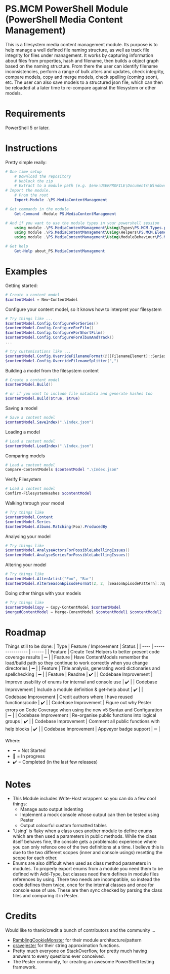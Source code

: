 PS.MCM PowerShell Module (PowerShell Media Content Management)
=============
This is a filesystem media content management module. Its purpose is to help manage a well defined file naming structure, as well as track file integrity for files under management. It works by capturing information about files from properties, hash and filename, then builds a object graph based on the naming structure. From there the user can identify filename inconsistencies, perform a range of bulk alters and updates, check integrity, compare models, copy and merge models, check spelling (coming soon), etc. The user can also save models to a structured json file, which can then be reloaded at a later time to re-compare against the filesystem or other models.

# Requirements
PowerShell 5 or later.

# Instructions
Pretty simple really:
```powershell
# One time setup
    # Download the repository
    # Unblock the zip
    # Extract to a module path (e.g. $env:USERPROFILE\Documents\WindowsPowerShell\Modules\)
# Import the module.
    # From the root
    Import-Module .\PS.MediaContentManagement

# Get commands in the module
    Get-Command -Module PS.MediaContentManagement

# And if you want to use the module types in your powershell session
    using module .\PS.MediaContentManagement\Using\Types\PS.MCM.Types.psm1
    using module .\PS.MediaContentManagement\Using\Helpers\PS.MCM.ElementParser.Abstract.psm1
    using module .\PS.MediaContentManagement\Using\ModuleBehaviour\PS.MCM.ModuleState.Abstract.psm1

# Get help
    Get-Help about_PS.MediaContentManagement
```

# Examples
Getting started:
```powershell
# Create a content model
$contentModel = New-ContentModel
```

Configure your content model, so it knows how to interpret your filesystem
```powershell
# Try things like ...
$contentModel.Config.ConfigureForSeries()
$contentModel.Config.ConfigureForFilm()
$contentModel.Config.ConfigureForShortFilm()
$contentModel.Config.ConfigureForAlbumAndTrack()
...

# try customisations like ...
$contentModel.Config.OverrideFilenameFormat(@([FilenameElement]::Series, [FilenameElement]::Title))
$contentModel.Config.OverrideFilenameSplitter(",")
```

Building a model from the filesystem content
```powershell
# Create a content model
$contentModel.Build()

# or if you want to include file matadata and generate hashes too
$contentModel.Build($true, $true)
```

Saving a model
```powershell
# Save a content model
$contentModel.SaveIndex(".\Index.json")
```

Loading a model
```powershell
# Load a content model
$contentModel.LoadIndex(".\Index.json")
```

Comparing models
```powershell
# Load a content model
Compare-ContentModels $contentModel ".\Index.json"
```

Verify Filesystem
```powershell
# Load a content model
Confirm-FilesystemHashes $contentModel
```

Walking through your model
```powershell
# Try things like
$contentModel.Content
$contentModel.Series
$contentModel.Albums.Matching(Foo).ProducedBy
```

Analysing your model
```powershell
# Try things like
$contentModel.AnalyseActorsForPossibleLabellingIssues()
$contentModel.AnalyseSeriesForPossibleLabellingIssues()
```

Altering your model
```powershell
# Try things like
$contentModel.AlterArtist("Foo", "Bar")
$contentModel.AlterSeasonEpisodeFormat(2, 2, [SeasonEpisodePattern]::Uppercase_S0E0, $false)
```

Doing other things with your models
```powershell
# Try things like
$contentModelCopy = Copy-ContentModel $contentModel
$mergedContentModel = Merge-ConentModel $contentModel1 $contentModel2
```

# Roadmap
Things still to be done:
| Type | Feature / Improvement | Status |
| ---- | ---------------- | ------ |
| Feature | Create Test Helpers to better present code coverage results | :heavy_minus_sign: |
| Feature | Have ContentModels remember the load/build path so they continue to work correctly when you change directories | :heavy_minus_sign: |
| Feature | Title analysis, generating word dictionaries and spellchecking | :heavy_minus_sign: |
| Feature | Readme | :heavy_check_mark: |
| Codebase Improvement | Improve usability of enums for internal and console use | :heavy_check_mark: |
| Codebase Improvement | Include a module definition & get-help about | :heavy_check_mark: |
| Codebase Improvement | Credit authors where I have reused functions/code | :heavy_check_mark: |
| Codebase Improvement | Figure out why Pester errors on Code Coverage when using the new v5 Syntax and Configuration | :heavy_minus_sign: |
| Codebase Improvement | Re-organise public functions into logical groups | :heavy_check_mark: | 
| Codebase Improvement | Comment all public functions with help blocks | :heavy_check_mark: | 
| Codebase Improvement | Appveyor badge support | :heavy_minus_sign: | 

Where:
- :heavy_minus_sign: = Not Started
- :construction: = In progress
- :heavy_check_mark: = Completed (in the last few releases)

# Notes
- This Module includes Write-Host wrappers so you can do a few cool things:
    - Manage auto output indenting 
    - Implement a mock console whose output can then be tested using Pester
    - Output colourful custom formatted tables
- 'Using' is flaky when a class uses another module to define enums which are then used a parameters in public methods. While the class itself behaves fine, the console gets a problematic experience where you can only refence one of the two definitions at a time. I believe this is due to the two different scopes (inner and console usings) resetting the scope for each other. 
- Enums are also difficult when used as class method parameters in modules. To properly export enums from a module you need them to be defined with Add-Type, but classes need them defines in module files references by using. There two needs are incompatible, so instead the code defines them twice, once for the internal classes and once for console ease of use. These are then sync checked by parsing the class files and comparing it in Pester.

# Credits
Would like to thank/credit a bunch of contributors and the community ...
- [RamblingCookieMonster](https://github.com/RamblingCookieMonster) for their module architecture/pattern
- [gravejester](https://github.com/gravejester) for their string approximation functions.
- Pretty much everyone on StackOverflow, for pretty much having answers to every questions ever conceived.
- The Pester community, for creating an awesome PowerShell testing framework.



 